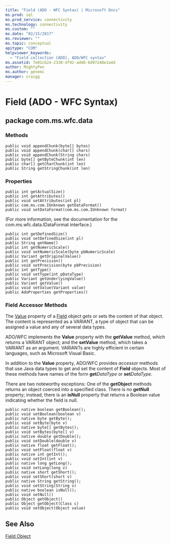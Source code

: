 ```yaml
---
title: "Field (ADO - WFC Syntax) | Microsoft Docs"
ms.prod: sql
ms.prod_service: connectivity
ms.technology: connectivity
ms.custom: ""
ms.date: "02/15/2017"
ms.reviewer: ""
ms.topic: conceptual
apitype: "COM"
helpviewer_keywords: 
  - "Field collection [ADO], ADO/WFC syntax"
ms.assetid: 7e01cb24-2338-4f92-ad46-8d97248e1a4d
author: MightyPen
ms.author: genemi
manager: craigg
---
```

# Field (ADO - WFC Syntax)
## package com.ms.wfc.data  
  
### Methods  
  
```  
public void appendChunk(byte[] bytes)  
public void appendChunk(char[] chars)  
public void appendChunk(String chars)  
public byte[] getByteChunk(int len)  
public char[] getCharChunk(int len)  
public String getStringChunk(int len)  
```  
  
### Properties  
  
```  
public int getActualSize()  
public int getAttributes()  
public void setAttributes(int pl)  
public com.ms.com.IUnknown getDataFormat()  
public void setDataFormat(com.ms.com.IUnknown format)  
```  
  
 (For more information, see the documentation for the com.ms.wfc.data.IDataFormat interface.)  
  
```  
public int getDefinedSize()  
public void setDefinedSize(int pl)  
public String getName()  
public int getNumericScale()  
public void setNumericScale(byte pbNumericScale)  
public Variant getOriginalValue()  
public int getPrecision()  
public void setPrecision(byte pbPrecision)  
public int getType()  
public void setType(int pDataType)  
public Variant getUnderlyingValue()  
public Variant getValue()  
public void setValue(Variant value)  
public AdoProperties getProperties()  
```  
  
### Field Accessor Methods  
 The [Value](../../../ado/reference/ado-api/value-property-ado.md) property of a [Field](../../../ado/reference/ado-api/field-object.md) object gets or sets the content of that object. The content is represented as a VARIANT, a type of object that can be assigned a value and any of several data types.  
  
 ADO/WFC implements the **Value** property with the **getValue** method, which returns a VARIANT object; and the **setValue** method, which takes a VARIANT as an argument. VARIANTs are highly efficient in certain languages, such as Microsoft Visual Basic.  
  
 In addition to the **Value** property, ADO/WFC provides *accessor* methods that use Java data types to get and set the content of **Field** objects. Most of these methods have names of the form **get***DataType* or **set***DataType*.  
  
 There are two noteworthy exceptions: One of the **getObject** methods returns an object coerced into a specified class. There is no **getNull** property; instead, there is an **isNull** property that returns a Boolean value indicating whether the field is null.  
  
```  
public native boolean getBoolean();  
public void setBoolean(boolean v)  
public native byte getByte();  
public void setByte(byte v)  
public native byte[] getBytes();  
public void setBytes(byte[] v)  
public native double getDouble();  
public void setDouble(double v)  
public native float getFloat();  
public void setFloat(float v)  
public native int getInt();  
public void setInt(int v)  
public native long getLong();  
public void setLong(long v)  
public native short getShort();  
public void setShort(short v)  
public native String getString();  
public void setString(String v)  
public native boolean isNull();  
public void setNull()  
public Object getObject()  
public Object getObject(Class c)  
public void setObject(Object value)  
```  
  
## See Also  
 [Field Object](../../../ado/reference/ado-api/field-object.md)
